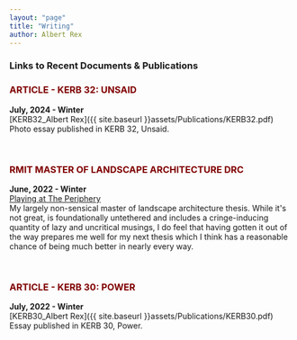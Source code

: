```yaml
---
layout: "page"
title: "Writing"
author: Albert Rex
---
```


### Links to Recent Documents & Publications
### <span style="color:maroon">ARTICLE - KERB 32: UNSAID </span>

**July, 2024 - Winter**
<br />
[KERB32_Albert Rex]({{ site.baseurl }}assets/Publications/KERB32.pdf)
<br />Photo essay published in KERB 32, Unsaid.
<br />

<br />

### <span style="color:maroon">RMIT MASTER OF LANDSCAPE ARCHITECTURE DRC </span>

**June, 2022 - Winter**
<br />
[Playing at The Periphery](https://issuu.com/albertmrex/docs/s3602426_albertrex_projectb_playing_at_the_periphe)
<br />
My largely non-sensical master of landscape architecture thesis. While it's not great, is foundationally untethered and includes a cringe-inducing quantity of lazy and uncritical musings, I do feel that having gotten it out of the way prepares me well for my next thesis which I think has a reasonable chance of being much better in nearly every way.

<br />

### <span style="color:maroon">ARTICLE - KERB 30: POWER </span>

**July, 2022 - Winter**
<br />
[KERB30_Albert Rex]({{ site.baseurl }}assets/Publications/KERB30.pdf)
<br />
Essay published in KERB 30, Power.
<br />

